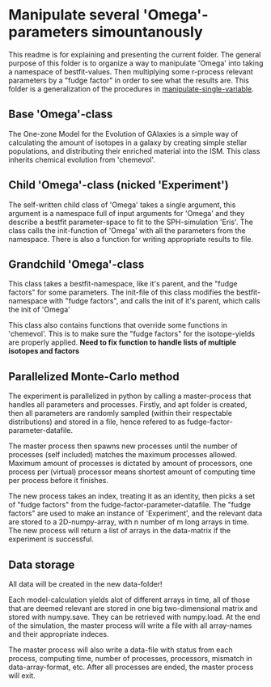 Manipulate several 'Omega'-parameters simountanously
===============================================================
This readme is for explaining and presenting the current folder.
The general purpose of this folder is to organize a way to manipulate 'Omega' 
into taking a namespace of bestfit-values. Then multiplying some r-process relevant parameters by a "fudge factor" in order to see what the results are.
This folder is a generalization of the procedures in [manipulate-single-variable](../manip_yields_experiment).

Base 'Omega'-class
--------------------
The One-zone Model for the Evolution of GAlaxies is a simple way of calculating the amount of isotopes
in a galaxy by creating simple stellar populations, and distributing their enriched material into the ISM.
This class inherits chemical evolution from 'chemevol'.

Child 'Omega'-class (nicked 'Experiment')
---------------------------------------------
The self-written child class of 'Omega' takes a single argument,
this argument is a namespace full of input arguments for 'Omega' and they describe a 
bestfit parameter-space to fit to the SPH-simulation 'Eris'.
The class calls the init-function of 'Omega' with all the parameters from the namespace.
There is also a function for writing appropriate results to file.

Grandchild 'Omega'-class
---------------------------
This class takes a bestfit-namespace, like it's parent, and the "fudge factors" for some parameters.
The init-file of this class modifies the bestfit-namespace with "fudge factors", and calls the init of
it's parent, which calls the init of 'Omega'

This class also contains functions that override some functions in 'chemevol'.
This is to make sure the "fudge factors" for the isotope-yields are properly applied.
**Need to fix function to handle lists of multiple isotopes and factors**

Parallelized Monte-Carlo method
--------------------------------
The experiment is parallelized in python by calling a master-process that handles all parameters and processes.
Firstly, and apt folder is created, then all parameters are randomly sampled (within their respectable distributions)
and stored in a file, hence refered to as fudge-factor-parameter-datafile. 

The master process then spawns new processes 
until the number of processes (self included) matches the maximum processes allowed.
Maximum amount of processes is dictated by amount of processors, one process per (virtual) processor
means shortest amount of computing time per process before it finishes.

The new process takes an index, treating it as an identity, 
then picks a set of "fudge factors" from the fudge-factor-parameter-datafile.
The "fudge factors" are used to make an instance of 'Experiment', and the relevant 
data are stored to a 2D-numpy-array, with n number of m long arrays in time.
The new process will return a list of arrays in the data-matrix if the experiment is successful.

Data storage
-------------
All data will be created in the new data-folder!

Each model-calculation yields alot of different arrays in time, all of those that are 
deemed relevant are stored in one big two-dimensional matrix and stored with numpy.save.
They can be retrieved with numpy.load.
At the end of the simulation, the master process will write a file with all array-names 
and their appropriate indeces.

The master process will also write a data-file with status from each process, computing time,
number of processes, processors, mismatch in data-array-format, etc.
After all processes are ended, the master process will exit.
